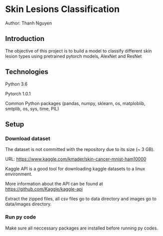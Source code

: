 # Skin Lesions Classification

Author: Thanh Nguyen

## Introduction

The objective of this project is to build a model to classify different skin lesion types using pretrained pytorch models, AlexNet and ResNet

## Technologies

Python 3.6

Pytorch 1.0.1

Common Python packages (pandas, numpy, sklearn, os, matploblib, smtplib, os, sys, time, PIL)

## Setup

### Download dataset

The dataset is not committed with the repository due to its size (~ 3 GB). 

URL: https://www.kaggle.com/kmader/skin-cancer-mnist-ham10000

Kaggle API is a good tool for downloading kaggle datasets to a linux environment. 

More information about the API can be found at https://github.com/Kaggle/kaggle-api

Extract the zipped files, all csv files go to data directory and images go to data/images directory.

### Run py code

Make sure all neccessary packages are installed before running py codes.





 


